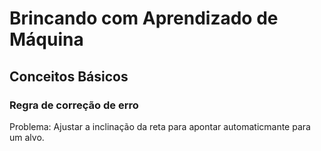 # Brincando com Aprendizado de Máquina

## Conceitos Básicos 

### Regra de correção de erro 

Problema: Ajustar a inclinação da reta para apontar automaticmante para um alvo.

